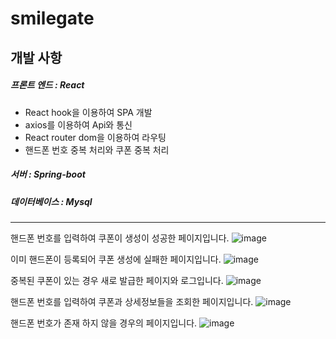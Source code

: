 # smilegate

## 개발 사항
#####  프론트 엔드 : React
  - React hook을 이용하여 SPA 개발
  - axios를 이용하여 Api와 통신
  - React router dom을 이용하여 라우팅
  - 핸드폰 번호 중복 처리와 쿠폰 중복 처리
#####  서버 : Spring-boot
#####  데이터베이스 : Mysql

<hr>


핸드폰 번호를 입력하여 쿠폰이 생성이 성공한 페이지입니다.
![image](https://user-images.githubusercontent.com/46953352/122672548-feb76280-d206-11eb-8917-d8338f8fe277.png)

이미 핸드폰이 등록되어 쿠폰 생성에 실패한 페이지입니다.
![image](https://user-images.githubusercontent.com/46953352/122672569-21497b80-d207-11eb-8f42-451283c5a2a2.png)

중복된 쿠폰이 있는 경우 새로 발급한 페이지와 로그입니다.
![image](https://user-images.githubusercontent.com/46953352/122672706-fb70a680-d207-11eb-8a0c-2dc613d1d9bc.png)

핸드폰 번호를 입력하여 쿠폰과 상세정보들을 조회한 페이지입니다.
![image](https://user-images.githubusercontent.com/46953352/122672593-41793a80-d207-11eb-9caf-0ccc7b40e3bd.png)

핸드폰 번호가 존재 하지 않을 경우의 페이지입니다. 
![image](https://user-images.githubusercontent.com/46953352/122672599-505fed00-d207-11eb-8e41-21df883de699.png)


